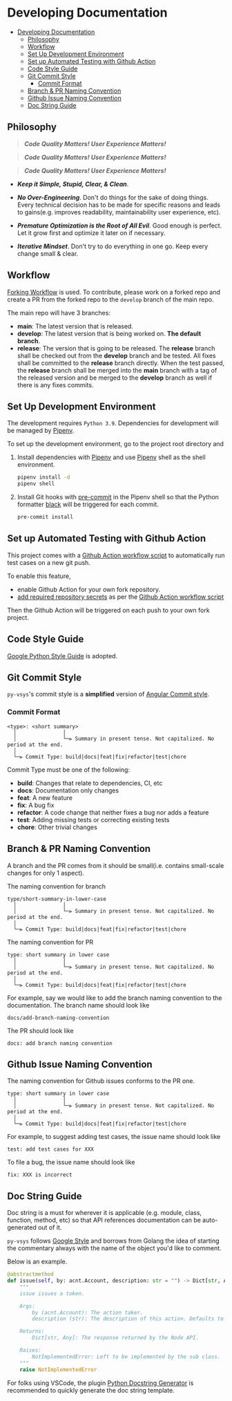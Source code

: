 # Developing Documentation

- [Developing Documentation](#developing-documentation)
  - [Philosophy](#philosophy)
  - [Workflow](#workflow)
  - [Set Up Development Environment](#set-up-development-environment)
  - [Set up Automated Testing with Github Action](#set-up-automated-testing-with-github-action)
  - [Code Style Guide](#code-style-guide)
  - [Git Commit Style](#git-commit-style)
    - [Commit Format](#commit-format)
  - [Branch & PR Naming Convention](#branch--pr-naming-convention)
  - [Github Issue Naming Convention](#github-issue-naming-convention)
  - [Doc String Guide](#doc-string-guide)

## Philosophy

>***Code Quality Matters! User Experience Matters!***

>***Code Quality Matters! User Experience Matters!***

>***Code Quality Matters! User Experience Matters!***


- ***Keep it Simple, Stupid, Clear, & Clean***.

- ***No Over-Engineering***. Don't do things for the sake of doing things. Every technical decision has to be made for specific reasons and leads to gains(e.g. improves readability, maintainability user experience, etc).

- ***Premature Optimization is the Root of All Evil***. Good enough is perfect. Let it grow first and optimize it later on if necessary.

- ***Iterative Mindset***. Don't try to do everything in one go. Keep every change small & clear.


## Workflow

[Forking Workflow](https://www.atlassian.com/git/tutorials/comparing-workflows/forking-workflow) is used.
To contribute, please work on a forked repo and create a PR from the forked repo to the `develop` branch of the main repo.

The main repo will have 3 branches:
- **main**: The latest version that is released.
- **develop**: The latest version that is being worked on. **The default branch**.
- **release**: The version that is going to be released. The **release** branch shall be checked out from the **develop** branch and be tested. All fixes shall be committed to the **release** branch directly. When the test passed, the **release** branch shall be merged into the **main** branch with a tag of the released version and be merged to the **develop** branch as well if there is any fixes commits.


## Set Up Development Environment
The development requires `Python 3.9`. Dependencies for development will be managed by [Pipenv](https://github.com/pypa/pipenv).

To set up the development environment, go to the project root directory and

1. Install dependencies with [Pipenv](https://github.com/pypa/pipenv) and use [Pipenv](https://github.com/pypa/pipenv) shell as the shell environment.

    ```bash
    pipenv install -d
    pipenv shell
    ```

2. Install Git hooks with [pre-commit](https://github.com/pre-commit/pre-commit) in the Pipenv shell so that the Python formatter [black](https://github.com/psf/black) will be triggered for each commit.

    ```bash
    pre-commit install
    ```

## Set up Automated Testing with Github Action

This project comes with a [Github Action workflow script](../.github/workflows/pytest.yml) to automatically run test cases on a new git push.

To enable this feature,
- enable Github Action for your own fork repository.
- [add required repository secrets](https://docs.github.com/en/actions/security-guides/encrypted-secrets#creating-encrypted-secrets-for-a-repository) as per the [Github Action workflow script](../.github/workflows/pytest.yml)

Then the Github Action will be triggered on each push to your own fork project.

## Code Style Guide

[Google Python Style Guide](https://google.github.io/styleguide/pyguide.html) is adopted.


## Git Commit Style

`py-vsys`'s commit style is a **simplified** version of [Angular Commit style](https://github.com/angular/angular/blob/master/CONTRIBUTING.md#-commit-message-format).

### Commit Format
```
<type>: <short summary>
  │               │
  │               └─⫸ Summary in present tense. Not capitalized. No period at the end.
  │
  └─⫸ Commit Type: build|docs|feat|fix|refactor|test|chore
```

Commit Type must be one of the following:

- **build**: Changes that relate to dependencies, CI, etc
- **docs**: Documentation only changes
- **feat**: A new feature
- **fix**: A bug fix
- **refactor**: A code change that neither fixes a bug nor adds a feature
- **test**: Adding missing tests or correcting existing tests
- **chore**: Other trivial changes

## Branch & PR Naming Convention

A branch and the PR comes from it should be small(i.e. contains small-scale changes for only 1 aspect). 

The naming convention for branch
```
type/short-summary-in-lower-case
  │               │
  │               └─⫸ Summary in present tense. Not capitalized. No period at the end.
  │
  └─⫸ Commit Type: build|docs|feat|fix|refactor|test|chore
```

The naming convention for PR
```
type: short summary in lower case
  │               │
  │               └─⫸ Summary in present tense. Not capitalized. No period at the end.
  │
  └─⫸ Commit Type: build|docs|feat|fix|refactor|test|chore 
```

For example, say we would like to add the branch naming convention to the documentation.
The branch name should look like
```
docs/add-branch-naming-convention
```

The PR should look like

```
docs: add branch naming convention
```

## Github Issue Naming Convention

The naming convention for Github issues conforms to the PR one.

```
type: short summary in lower case
  │               │
  │               └─⫸ Summary in present tense. Not capitalized. No period at the end.
  │
  └─⫸ Commit Type: build|docs|feat|fix|refactor|test|chore 
```

For example, to suggest adding test cases, the issue name should look like

```
test: add test cases for XXX
```

To file a bug, the issue name should look like

```
fix: XXX is incorrect
```


## Doc String Guide

Doc string is a must for wherever it is applicable (e.g. module, class, function, method, etc) so that API references documentation can be auto-generated out of it.

`py-vsys` follows [Google Style](https://stackoverflow.com/a/24385103) and borrows from Golang the idea of starting the commentary always with the name of the object you'd like to comment.

Below is an example.

```python
@abstractmethod
def issue(self, by: acnt.Account, description: str = "") -> Dict[str, Any]:
    """
    issue issues a token.

    Args:
        by (acnt.Account): The action taker.
        description (str): The description of this action. Defaults to "".

    Returns:
        Dict[str, Any]: The response returned by the Node API.

    Raises:
        NotImplementedError: Left to be implemented by the sub class.
    """
    raise NotImplementedError
```
For folks using VSCode, the plugin [Python Docstring Generator](https://marketplace.visualstudio.com/items?itemName=njpwerner.autodocstring) is recommended to quickly generate the doc string template.
